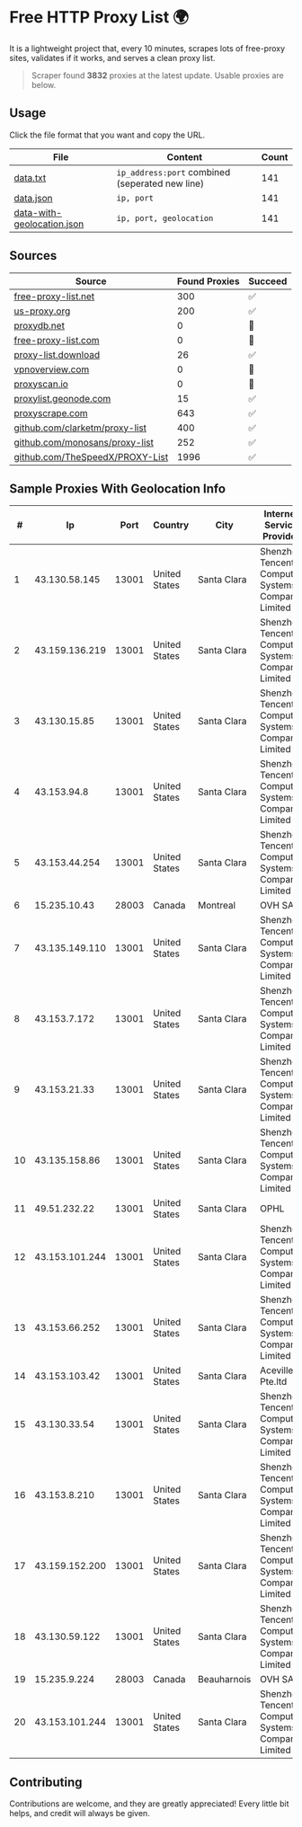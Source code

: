 
# Free HTTP Proxy List 🌍

It is a lightweight project that, every 10 minutes, scrapes lots of free-proxy sites, validates if it works, and serves a clean proxy list.


> Scraper found **3832** proxies at the latest update. Usable proxies are below.

## Usage

Click the file format that you want and copy the URL.


|File|Content|Count|
|----|-------|-----|
|[data.txt](https://raw.githubusercontent.com/themiralay/Proxy-List-World/master/data.txt)|`ip_address:port` combined (seperated new line)|141|
|[data.json](https://raw.githubusercontent.com/themiralay/Proxy-List-World/master/data.json)|`ip, port`|141|
|[data-with-geolocation.json](https://raw.githubusercontent.com/themiralay/Proxy-List-World/master/data-with-geolocation.json)|`ip, port, geolocation`|141|

## Sources

|Source|Found Proxies|Succeed|
|------|-------------|-------|
|[free-proxy-list.net](https://free-proxy-list.net)|300|✅|
|[us-proxy.org](https://www.us-proxy.org)|200|✅|
|[proxydb.net](http://proxydb.net)|0|🚫|
|[free-proxy-list.com](https://free-proxy-list.com/?page=&port=&type%5B%5D=http&type%5B%5D=https&up_time=0&search=Search)|0|🚫|
|[proxy-list.download](https://www.proxy-list.download/HTTP)|26|✅|
|[vpnoverview.com](https://vpnoverview.com/privacy/anonymous-browsing/free-proxy-servers)|0|🚫|
|[proxyscan.io](https://www.proxyscan.io)|0|🚫|
|[proxylist.geonode.com](https://proxylist.geonode.com/api/proxy-list?limit=300&page=1&sort_by=lastChecked&sort_type=desc&protocols=http,https)|15|✅|
|[proxyscrape.com](https://api.proxyscrape.com/v2/?request=displayproxies&protocol=http&timeout=10000&country=all&ssl=all&anonymity=all)|643|✅|
|[github.com/clarketm/proxy-list](https://raw.githubusercontent.com/clarketm/proxy-list/master/proxy-list-raw.txt)|400|✅|
|[github.com/monosans/proxy-list](https://raw.githubusercontent.com/monosans/proxy-list/main/proxies/http.txt)|252|✅|
|[github.com/TheSpeedX/PROXY-List](https://raw.githubusercontent.com/TheSpeedX/PROXY-List/master/http.txt)|1996|✅|


## Sample Proxies With Geolocation Info

|#|Ip|Port|Country|City|Internet Service Provider|
|-|--|----|-------|----|-------------------------|
|1|43.130.58.145|13001|United States|Santa Clara|Shenzhen Tencent Computer Systems Company Limited|
|2|43.159.136.219|13001|United States|Santa Clara|Shenzhen Tencent Computer Systems Company Limited|
|3|43.130.15.85|13001|United States|Santa Clara|Shenzhen Tencent Computer Systems Company Limited|
|4|43.153.94.8|13001|United States|Santa Clara|Shenzhen Tencent Computer Systems Company Limited|
|5|43.153.44.254|13001|United States|Santa Clara|Shenzhen Tencent Computer Systems Company Limited|
|6|15.235.10.43|28003|Canada|Montreal|OVH SAS|
|7|43.135.149.110|13001|United States|Santa Clara|Shenzhen Tencent Computer Systems Company Limited|
|8|43.153.7.172|13001|United States|Santa Clara|Shenzhen Tencent Computer Systems Company Limited|
|9|43.153.21.33|13001|United States|Santa Clara|Shenzhen Tencent Computer Systems Company Limited|
|10|43.135.158.86|13001|United States|Santa Clara|Shenzhen Tencent Computer Systems Company Limited|
|11|49.51.232.22|13001|United States|Santa Clara|OPHL|
|12|43.153.101.244|13001|United States|Santa Clara|Shenzhen Tencent Computer Systems Company Limited|
|13|43.153.66.252|13001|United States|Santa Clara|Shenzhen Tencent Computer Systems Company Limited|
|14|43.153.103.42|13001|United States|Santa Clara|Aceville Pte.ltd|
|15|43.130.33.54|13001|United States|Santa Clara|Shenzhen Tencent Computer Systems Company Limited|
|16|43.153.8.210|13001|United States|Santa Clara|Shenzhen Tencent Computer Systems Company Limited|
|17|43.159.152.200|13001|United States|Santa Clara|Shenzhen Tencent Computer Systems Company Limited|
|18|43.130.59.122|13001|United States|Santa Clara|Shenzhen Tencent Computer Systems Company Limited|
|19|15.235.9.224|28003|Canada|Beauharnois|OVH SAS|
|20|43.153.101.244|13001|United States|Santa Clara|Shenzhen Tencent Computer Systems Company Limited|



## Contributing

Contributions are welcome, and they are greatly appreciated! Every
little bit helps, and credit will always be given.

